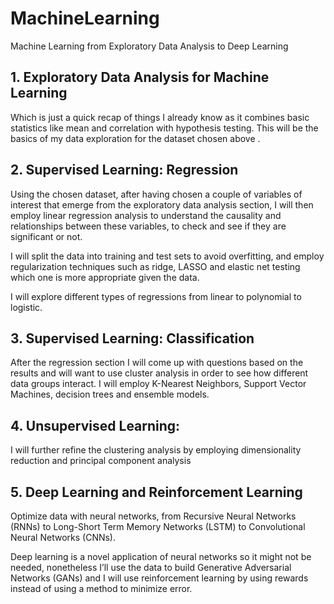# MachineLearning
Machine Learning from Exploratory Data Analysis to Deep Learning

## 1. Exploratory Data Analysis for Machine Learning
Which is just a quick recap of things I already know as it combines basic statistics like mean and correlation with hypothesis testing. This will be the basics of my data exploration for the dataset chosen above .

## 2. Supervised Learning: Regression

Using the chosen dataset, after having chosen a couple of variables of interest that emerge from the exploratory data analysis section, I will then employ linear regression analysis to understand the causality and relationships between these variables, to check and see if they are significant or not.

I will split the data into training and test sets to avoid overfitting, and employ regularization techniques such as ridge, LASSO and elastic net testing which one is more appropriate given the data.

I will explore different types of regressions from linear to polynomial to logistic.

## 3. Supervised Learning: Classification

After the regression section I will come up with questions based on the results and will want to use cluster analysis in order to see how different data groups interact. I will employ K-Nearest Neighbors, Support Vector Machines, decision trees and ensemble models.

## 4. Unsupervised Learning:

I will further refine the clustering analysis by employing dimensionality reduction and principal component analysis 

## 5. Deep Learning and Reinforcement Learning 

Optimize data with neural networks, from Recursive Neural Networks (RNNs) to Long-Short Term Memory Networks (LSTM) to Convolutional Neural Networks (CNNs). 

Deep learning is a novel application of neural networks so it might not be needed, nonetheless I’ll use the data to build Generative Adversarial Networks (GANs) and
I will use reinforcement learning by using rewards instead of using a method to minimize error.
